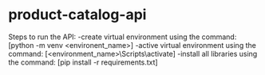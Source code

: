 # product-catalog-api

Steps to run the API:
-create virtual environment using the command: [python -m venv <environent_name>]
-active virtual environment using the command: [<environment_name>\Scripts\activate]
-install all libraries using the command: [pip install -r requirements.txt]
